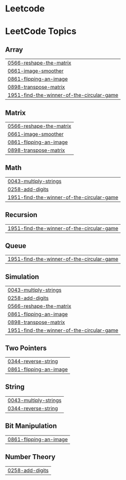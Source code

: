 # Leetcode
<!---LeetCode Topics Start-->
# LeetCode Topics
## Array
|  |
| ------- |
| [0566-reshape-the-matrix](https://github.com/Firakef1/CSEC-CPD-Leetcode-Solutions/tree/master/0566-reshape-the-matrix) |
| [0661-image-smoother](https://github.com/Firakef1/CSEC-CPD-Leetcode-Solutions/tree/master/0661-image-smoother) |
| [0861-flipping-an-image](https://github.com/Firakef1/CSEC-CPD-Leetcode-Solutions/tree/master/0861-flipping-an-image) |
| [0898-transpose-matrix](https://github.com/Firakef1/CSEC-CPD-Leetcode-Solutions/tree/master/0898-transpose-matrix) |
| [1951-find-the-winner-of-the-circular-game](https://github.com/Firakef1/CSEC-CPD-Leetcode-Solutions/tree/master/1951-find-the-winner-of-the-circular-game) |
## Matrix
|  |
| ------- |
| [0566-reshape-the-matrix](https://github.com/Firakef1/CSEC-CPD-Leetcode-Solutions/tree/master/0566-reshape-the-matrix) |
| [0661-image-smoother](https://github.com/Firakef1/CSEC-CPD-Leetcode-Solutions/tree/master/0661-image-smoother) |
| [0861-flipping-an-image](https://github.com/Firakef1/CSEC-CPD-Leetcode-Solutions/tree/master/0861-flipping-an-image) |
| [0898-transpose-matrix](https://github.com/Firakef1/CSEC-CPD-Leetcode-Solutions/tree/master/0898-transpose-matrix) |
## Math
|  |
| ------- |
| [0043-multiply-strings](https://github.com/Firakef1/CSEC-CPD-Leetcode-Solutions/tree/master/0043-multiply-strings) |
| [0258-add-digits](https://github.com/Firakef1/CSEC-CPD-Leetcode-Solutions/tree/master/0258-add-digits) |
| [1951-find-the-winner-of-the-circular-game](https://github.com/Firakef1/CSEC-CPD-Leetcode-Solutions/tree/master/1951-find-the-winner-of-the-circular-game) |
## Recursion
|  |
| ------- |
| [1951-find-the-winner-of-the-circular-game](https://github.com/Firakef1/CSEC-CPD-Leetcode-Solutions/tree/master/1951-find-the-winner-of-the-circular-game) |
## Queue
|  |
| ------- |
| [1951-find-the-winner-of-the-circular-game](https://github.com/Firakef1/CSEC-CPD-Leetcode-Solutions/tree/master/1951-find-the-winner-of-the-circular-game) |
## Simulation
|  |
| ------- |
| [0043-multiply-strings](https://github.com/Firakef1/CSEC-CPD-Leetcode-Solutions/tree/master/0043-multiply-strings) |
| [0258-add-digits](https://github.com/Firakef1/CSEC-CPD-Leetcode-Solutions/tree/master/0258-add-digits) |
| [0566-reshape-the-matrix](https://github.com/Firakef1/CSEC-CPD-Leetcode-Solutions/tree/master/0566-reshape-the-matrix) |
| [0861-flipping-an-image](https://github.com/Firakef1/CSEC-CPD-Leetcode-Solutions/tree/master/0861-flipping-an-image) |
| [0898-transpose-matrix](https://github.com/Firakef1/CSEC-CPD-Leetcode-Solutions/tree/master/0898-transpose-matrix) |
| [1951-find-the-winner-of-the-circular-game](https://github.com/Firakef1/CSEC-CPD-Leetcode-Solutions/tree/master/1951-find-the-winner-of-the-circular-game) |
## Two Pointers
|  |
| ------- |
| [0344-reverse-string](https://github.com/Firakef1/CSEC-CPD-Leetcode-Solutions/tree/master/0344-reverse-string) |
| [0861-flipping-an-image](https://github.com/Firakef1/CSEC-CPD-Leetcode-Solutions/tree/master/0861-flipping-an-image) |
## String
|  |
| ------- |
| [0043-multiply-strings](https://github.com/Firakef1/CSEC-CPD-Leetcode-Solutions/tree/master/0043-multiply-strings) |
| [0344-reverse-string](https://github.com/Firakef1/CSEC-CPD-Leetcode-Solutions/tree/master/0344-reverse-string) |
## Bit Manipulation
|  |
| ------- |
| [0861-flipping-an-image](https://github.com/Firakef1/CSEC-CPD-Leetcode-Solutions/tree/master/0861-flipping-an-image) |
## Number Theory
|  |
| ------- |
| [0258-add-digits](https://github.com/Firakef1/CSEC-CPD-Leetcode-Solutions/tree/master/0258-add-digits) |
<!---LeetCode Topics End-->